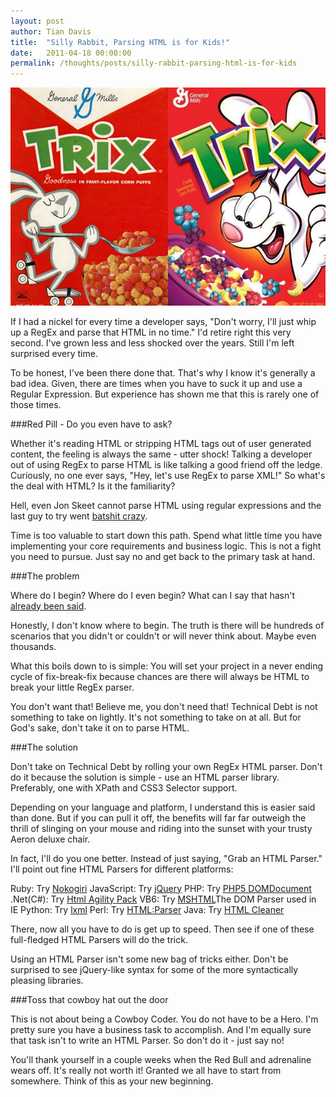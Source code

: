 ```yaml
---
layout: post
author: Tian Davis
title:  "Silly Rabbit, Parsing HTML is for Kids!"
date:   2011-04-18 00:00:00
permalink: /thoughts/posts/silly-rabbit-parsing-html-is-for-kids
---
```


![trix](/images/trix.jpg)

If I had a nickel for every time a developer says, "Don't worry, I'll just whip up a RegEx and parse that HTML in no time." I'd retire right this very second. I've grown less and less shocked over the years. Still I'm left surprised every time.

To be honest, I've been there done that. That's why I know it's generally a bad idea. Given, there are times when you have to suck it up and use a Regular Expression. But experience has shown me that this is rarely one of those times.

###Red Pill - Do you even have to ask?

Whether it's reading HTML or stripping HTML tags out of user generated content, the feeling is always the same - utter shock!
Talking a developer out of using RegEx to parse HTML is like talking a good friend off the ledge. Curiously, no one ever says, "Hey, let's use RegEx to parse XML!" So what's the deal with HTML? Is it the familiarity?

Hell, even Jon Skeet cannot parse HTML using regular expressions and the last guy to try went [batshit crazy][1].

Time is too valuable to start down this path. Spend what little time you have implementing your core requirements and business logic. This is not a fight you need to pursue. Just say no and get back to the primary task at hand.

###The problem

Where do I begin? Where do I even begin? What can I say that hasn't [already been said][2].

Honestly, I don't know where to begin. The truth is there will be hundreds of scenarios that you didn't or couldn't or will never think about. Maybe even thousands.

What this boils down to is simple: You will set your project in a never ending cycle of fix-break-fix because chances are there will always be HTML to break your little RegEx parser.

You don't want that! Believe me, you don't need that! Technical Debt is not something to take on lightly. It's not something to take on at all. But for God's sake, don't take it on to parse HTML.

###The solution

Don't take on Technical Debt by rolling your own RegEx HTML parser. Don't do it because the solution is simple - use an HTML parser library. Preferably, one with XPath and CSS3 Selector support.

Depending on your language and platform, I understand this is easier said than done. But if you can pull it off, the benefits will far far outweigh the thrill of slinging on your mouse and riding into the sunset with your trusty Aeron deluxe chair.

In fact, I'll do you one better. Instead of just saying, "Grab an HTML Parser." I'll point out fine HTML Parsers for different platforms:

Ruby: Try [Nokogiri][3]
JavaScript: Try [jQuery][4]
PHP: Try [PHP5 DOMDocument][5]
.Net(C#): Try [Html Agility Pack][6]
VB6: Try [MSHTML][7]The DOM Parser used in IE
Python: Try [lxml][8]
Perl: Try [HTML:Parser][9]
Java: Try [HTML Cleaner][10]

There, now all you have to do is get up to speed. Then see if one of these full-fledged HTML Parsers will do the trick.

Using an HTML Parser isn't some new bag of tricks either. Don't be surprised to see jQuery-like syntax for some of the more syntactically pleasing libraries.

###Toss that cowboy hat out the door

This is not about being a Cowboy Coder. You do not have to be a Hero. I'm pretty sure you have a business task to accomplish. And I'm equally sure that task isn't to write an HTML Parser. So don't do it - just say no!

You'll thank yourself in a couple weeks when the Red Bull and adrenaline wears off. It's really not worth it! Granted we all have to start from somewhere. Think of this as your new beginning.


  [1]: http://www.codinghorror.com/blog/2009/11/parsing-html-the-cthulhu-way.html
  [2]: http://stackoverflow.com/questions/1732348/regex-match-open-tags-except-xhtml-self-contained-tags#answer-1732454
  [3]: http://nokogiri.org/
  [4]: http://jquery.com/
  [5]: http://docs.php.net/manual/en/domdocument.loadhtml.php
  [6]: http://htmlagilitypack.codeplex.com/
  [7]: http://www.codeguru.com/vb/vb_internet/html/article.php/c4815
  [8]: http://lxml.de/xpathxslt.html
  [9]: http://search.cpan.org/~gaas/HTML-Parser-3.68/Parser.pm
  [10]: http://htmlcleaner.sourceforge.net/
